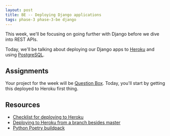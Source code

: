 ```yaml
---
layout: post
title: BE -- Deploying Django applications
tags: phase-3 phase-3-be django
---
```


This week, we'll be focusing on going further with Django before we dive into REST APIs.

Today, we'll be talking about deploying our Django apps to [Heroku](https://www.heroku.com/) and using [PostgreSQL](https://www.postgresql.org/).

## Assignments

Your project for the week will be [Question Box](https://classroom.github.com/a/CrPyVt7o). Today, you'll start by getting this deployed to Heroku first thing.

## Resources

- [Checklist for deploying to Heroku](https://github.com/momentumlearn/student-resources/blob/master/articles/deploy-django-to-heroku.md)
- [Deploying to Heroku from a branch besides master](https://devcenter.heroku.com/articles/git#deploying-from-a-branch-besides-master)
- [Python Poetry buildpack](https://github.com/moneymeets/python-poetry-buildpack)
